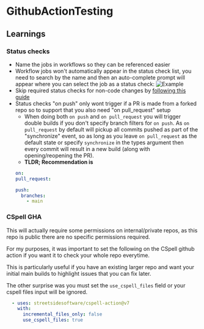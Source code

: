 # GithubActionTesting

## Learnings

### Status checks
* Name the jobs in workflows so they can be referenced easier
* Workflow jobs won't automatically appear in the status check list, you need to search by the name and then an auto-complete prompt will appear where you can select the job as a status check: ![Example](https://i.imgur.com/IPQnuhE.png)
* Skip required status checks for non-code changes by [following this guide](https://docs.github.com/en/repositories/configuring-branches-and-merges-in-your-repository/defining-the-mergeability-of-pull-requests/troubleshooting-required-status-checks#handling-skipped-but-required-checks)
* Status checks "on push" only wont trigger if a PR is made from a forked repo so to support that you also need "on pull_request" setup
  - When doing both `on push` and `on pull_request` you will trigger double builds if you don't specify branch filters for `on push`. 
  As `on pull_request` by default will pickup all commits pushed as part of the "synchronize" event, so as long as you leave `on pull_request` as the default state or specify `synchronize` in the types argument then every commit will result in a new build (along with opening/reopening the PR).
  - **TLDR; Recommendation is**
  ```yml
  on:
  pull_request:

  push:
    branches: 
      - main
  ```

### CSpell GHA

This will actually require some permissions on internal/private repos, as this repo is public there are no specific permissions required.

For my purposes, it was important to set the following on the CSpell github action if you want it to check your whole repo everytime.

This is particularly useful if you have an existing larger repo and want your initial main builds to highlight issues that you can fix later.

The other surprise was you must set the `use_cspell_files` field or your cspell files input will be ignored.

```yaml
  - uses: streetsidesoftware/cspell-action@v7
    with: 
      incremental_files_only: false
      use_cspell_files: true
```
